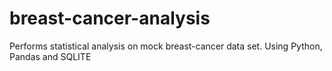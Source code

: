 # breast-cancer-analysis

Performs statistical analysis on mock breast-cancer data set.
Using Python, Pandas and SQLITE 

